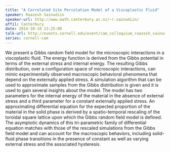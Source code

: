 ```yaml
---
title: "A Correlated Site Percolation Model of a Viscoplastic Fluid"
speaker: Raazesh Sainudiin 
speaker-url: http://www.math.canterbury.ac.nz/~r.sainudiin/
affil: Canterbury
date: 2014-10-10 13:25:00
talk-url: http://events.cornell.edu/event/cam_colloquium_raazesh_sainudiin_canterbury_
series: cornell-cam
---
```


We present a Gibbs random field model for the microscopic interactions in a
viscoplastic fluid. The energy function is derived from the Gibbs potential in
terms of the external stress and internal energy. The resulting Gibbs
distribution, over a configuration space of microscopic interactions, can mimic
experimentally observed macroscopic behavioral phenomena that depend on the
externally applied stress. A simulation algorithm that can be used to
approximate samples from the Gibbs distribution is given and it is used to gain
several insights about the model. The model has two parameters for the internal
energy of the material in the absence of external stress and a third parameter
for a constant externally applied stress. An approximating differential
equation for the expected proportion of the material in the solid phase is
derived by a spatio-temporal rescaling of the toroidal square lattice upon
which the Gibbs random field model is defined. The asymptotic dynamics of this
tri-parametric family of differential equation matches with those of the
rescaled simulations from the Gibbs field model and can account for the
macroscopic behaviors, including solid-fluid phase transitions in the presence
of constant as well as varying external stress and the associated hysteresis.

